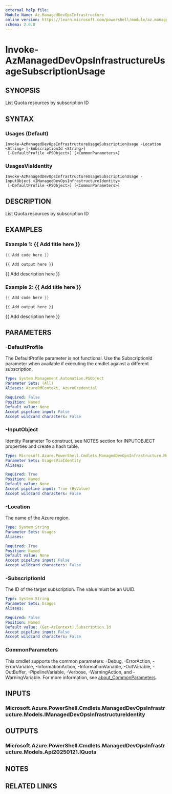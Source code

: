 ```yaml
---
external help file:
Module Name: Az.ManagedDevOpsInfrastructure
online version: https://learn.microsoft.com/powershell/module/az.manageddevopsinfrastructure/invoke-azmanageddevopsinfrastructureusagesubscriptionusage
schema: 2.0.0
---
```


# Invoke-AzManagedDevOpsInfrastructureUsageSubscriptionUsage

## SYNOPSIS
List Quota resources by subscription ID

## SYNTAX

### Usages (Default)
```
Invoke-AzManagedDevOpsInfrastructureUsageSubscriptionUsage -Location <String> [-SubscriptionId <String>]
 [-DefaultProfile <PSObject>] [<CommonParameters>]
```

### UsagesViaIdentity
```
Invoke-AzManagedDevOpsInfrastructureUsageSubscriptionUsage -InputObject <IManagedDevOpsInfrastructureIdentity>
 [-DefaultProfile <PSObject>] [<CommonParameters>]
```

## DESCRIPTION
List Quota resources by subscription ID

## EXAMPLES

### Example 1: {{ Add title here }}
```powershell
{{ Add code here }}
```

```output
{{ Add output here }}
```

{{ Add description here }}

### Example 2: {{ Add title here }}
```powershell
{{ Add code here }}
```

```output
{{ Add output here }}
```

{{ Add description here }}

## PARAMETERS

### -DefaultProfile
The DefaultProfile parameter is not functional.
Use the SubscriptionId parameter when available if executing the cmdlet against a different subscription.

```yaml
Type: System.Management.Automation.PSObject
Parameter Sets: (All)
Aliases: AzureRMContext, AzureCredential

Required: False
Position: Named
Default value: None
Accept pipeline input: False
Accept wildcard characters: False
```

### -InputObject
Identity Parameter
To construct, see NOTES section for INPUTOBJECT properties and create a hash table.

```yaml
Type: Microsoft.Azure.PowerShell.Cmdlets.ManagedDevOpsInfrastructure.Models.IManagedDevOpsInfrastructureIdentity
Parameter Sets: UsagesViaIdentity
Aliases:

Required: True
Position: Named
Default value: None
Accept pipeline input: True (ByValue)
Accept wildcard characters: False
```

### -Location
The name of the Azure region.

```yaml
Type: System.String
Parameter Sets: Usages
Aliases:

Required: True
Position: Named
Default value: None
Accept pipeline input: False
Accept wildcard characters: False
```

### -SubscriptionId
The ID of the target subscription.
The value must be an UUID.

```yaml
Type: System.String
Parameter Sets: Usages
Aliases:

Required: False
Position: Named
Default value: (Get-AzContext).Subscription.Id
Accept pipeline input: False
Accept wildcard characters: False
```

### CommonParameters
This cmdlet supports the common parameters: -Debug, -ErrorAction, -ErrorVariable, -InformationAction, -InformationVariable, -OutVariable, -OutBuffer, -PipelineVariable, -Verbose, -WarningAction, and -WarningVariable. For more information, see [about_CommonParameters](http://go.microsoft.com/fwlink/?LinkID=113216).

## INPUTS

### Microsoft.Azure.PowerShell.Cmdlets.ManagedDevOpsInfrastructure.Models.IManagedDevOpsInfrastructureIdentity

## OUTPUTS

### Microsoft.Azure.PowerShell.Cmdlets.ManagedDevOpsInfrastructure.Models.Api20250121.IQuota

## NOTES

## RELATED LINKS

